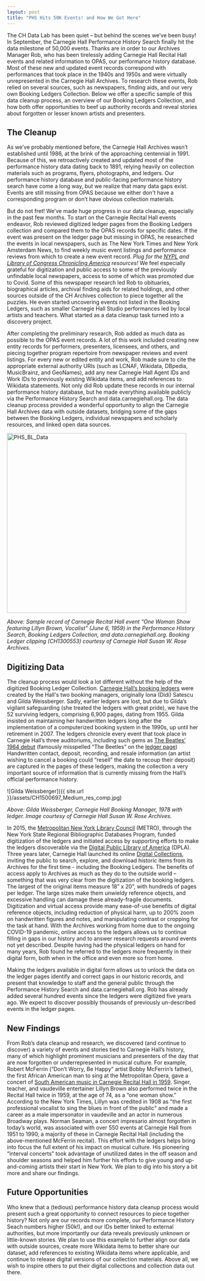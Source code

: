 ```yaml
---
layout: post
title: "PHS Hits 50K Events! and How We Got Here"
---
```


The CH Data Lab has been quiet – but behind the scenes we’ve been busy! In September, the Carnegie Hall Performance History Search finally hit the data milestone of 50,000 events. Thanks are in order to our Archives Manager Rob, who has been tirelessly adding Carnegie Hall Recital Hall events and related information to OPAS, our performance history database. Most of these new and updated event records correspond with performances that took place in the 1940s and 1950s and were virtually unrepresented in the Carnegie Hall Archives. To research these events, Rob relied on several sources, such as newspapers, finding aids, and our very own Booking Ledgers Collection. Below we offer a specific sample of this data cleanup process, an overview of our Booking Ledgers Collection, and how both offer opportunities to beef up authority records and reveal stories about forgotten or lesser known artists and presenters. 

## The Cleanup 

As we’ve probably mentioned before, the Carnegie Hall Archives wasn’t established until 1986, at the brink of the approaching centennial in 1991. Because of this, we retroactively created and updated most of the performance history data dating back to 1891, relying heavily on collection materials such as programs, flyers, photographs, and ledgers. Our performance history database and public-facing performance history search have come a long way, but we realize that many data gaps exist. Events are still missing from OPAS because we either don't have a corresponding program or don’t have obvious collection materials. 

But do not fret! We’ve made huge progress in our data cleanup, especially in the past few months. To start on the Carnegie Recital Hall events endeavor, Rob reviewed digitized ledger pages from the Booking Ledgers collection and compared them to the OPAS records for specific dates. If the event was present on the ledger page but missing in OPAS, he researched the events in local newspapers, such as The New York Times and New York Amsterdam News, to find weekly music event listings and performance reviews from which to create a new event record. *Plug for the <a href="https://www.nypl.org/collections/articles-databases/new-york-amsterdam-news-1922-1993" target="_blank">NYPL</a>
 and <a href="https://chroniclingamerica.loc.gov/" target="_blank">Library of Congress Chronicling America</a> resources!* We feel especially grateful for digitization and public access to some of the previously unfindable local newspapers, access to some of which was promoted due to Covid. Some of this newspaper research led Rob to obituaries, biographical articles, archival finding aids for related holdings, and other sources outside of the CH Archives collection to piece together all the puzzles. He even started uncovering events not listed in the Booking Ledgers, such as smaller Carnegie Hall Studio performances led by local artists and teachers. What started as a data cleanup task turned into a discovery project. 

After completing the preliminary research, Rob added as much data as possible to the OPAS event records. A lot of this work included creating new entity records for performers, presenters, licensees, and others, and piecing together program repertoire from newspaper reviews and event listings. For every new or edited entity and work, Rob made sure to cite the appropriate external authority URIs (such as LCNAF, Wikidata, DBpedia, MusicBrainz, and GeoNames), add any new Carnegie Hall Agent IDs and Work IDs to previously existing Wikidata items, and add references to Wikidata statements. Not only did Rob update these records in our internal performance history database, but he made everything available publicly via the Performance History Search and data.carnegiehall.org. The data cleanup process provided a wonderful opportunity to align the Carnegie Hall Archives data with outside datasets, bridging some of the gaps between the Booking Ledgers, individual newspapers and scholarly resources, and linked open data sources.  

<img width="470" alt="PHS_BL_Data" src="https://user-images.githubusercontent.com/15220856/96280612-2aae8400-0fa6-11eb-9677-7833dc48076b.png">

*Above: Sample record of Carnegie Recital Hall event “One Woman Show featuring Lillyn Brown, Vocalist” (June 6, 1959) in the Performance History Search, Booking Ledgers Collection, and data.carnegiehall.org. Booking Ledger clipping (CH1300553) courtesy of Carnegie Hall Susan W. Rose Archives.* 

## Digitizing Data 

The cleanup process would look a lot different without the help of the digitized Booking Ledger Collection. <a href="https://collections.carnegiehall.org/Package/2RRM1TCSBJOS" target="_blank">Carnegie Hall’s booking ledgers</a> were created by the Hall's two booking managers, originally Iona (Didi) Satescu and Gilda Weissberger. Sadly, earlier ledgers are lost, but due to Gilda’s vigilant safeguarding (she treated the ledgers with great pride), we have the 52 surviving ledgers, comprising 6,900 pages, dating from 1955. Gilda insisted on maintaining her handwritten ledgers long after the implementation of a computerized booking system in the 1990s, up until her retirement in 2007. The ledgers chronicle every event that took place in Carnegie Hall’s three auditoriums, including such gems as <a href="https://www.carnegiehall.org/About/History/Performance-History-Search?q=&dex=prod_PHS&pf=The%20Beatles_" target="_blank">The Beatles’ 1964 debut</a> (famously misspelled “The Beetles” on the <a href="https://collections.carnegiehall.org/archive/-2RRM1TOQ1LYI.html" target="_blank">ledger page</a>) Handwritten contact, deposit, recording, and resale information (an artist wishing to cancel a booking could “resell” the date to recoup their deposit) are captured in the pages of these ledgers, making the collection a very important source of information that is currently missing from the Hall’s official performance history. 

![Gilda Weissberger]({{ site.url }}/assets/CH1500697_Medium_res_comp.jpg)

*Above: Gilda Weissberger, Carnegie Hall Booking Manager, 1978 with ledger. Image courtesy of Carnegie Hall Susan W. Rose Archives.*

In 2015, the <a href="https://metro.org/digitization-grants/" target="_blank">Metropolitan New York Library Council</a> (METRO), through the New York State Regional Bibliographic Databases Program, funded digitization of the ledgers and initiated access by supporting efforts to make the ledgers discoverable via the <a href="https://dp.la/search?q=carnegie%20hall&provider=%22Carnegie%20Hall%22" target="_blank">Digital Public Library of America</a> (DPLA). Three years later, Carnegie Hall launched its online <a href="https://collections.carnegiehall.org/" target="_blank">Digital Collections</a>, inviting the public to search, explore, and download historic items from its Archives for the first time - including the Booking Ledgers. The benefits of access apply to Archives as much as they do to the outside world – something that was very clear from the digitization of the booking ledgers. The largest of the original items measure 18” x 20”, with hundreds of pages per ledger. The large sizes make them  unwieldy reference objects, and excessive handling can damage these already-fragile documents.  Digitization and virtual access provide many ease-of-use benefits of digital reference objects, including reduction of physical harm, up to 200% zoom on handwritten figures and notes, and manipulating contrast or cropping for the task at hand. With the Archives working from home due to the ongoing COVID-19 pandemic, online access to the ledgers allows us to continue filling in gaps in our history and to answer research requests around events not yet described. Despite having had the physical ledgers on hand for many years, Rob found he referred to the ledgers more frequently in their digital form, both when in the office and even more so from home. 

Making the ledgers available in digital form allows us to unlock the data on the ledger pages identify and correct gaps in our historic records, and present that knowledge to staff and the general public through the Performance History Search and data.carnegiehall.org. Rob has already added several hundred events since the ledgers were digitized five years ago. We expect to discover possibly thousands of previously un-described events in the ledger pages. 
 

## New Findings  

From Rob’s data cleanup and research, we discovered (and continue to discover) a variety of events and stories tied to Carnegie Hall’s history, many of which highlight prominent musicians and presenters of the day that are now forgotten or underrepresented in musical culture. For example, Robert McFerrin (“Don’t Worry, Be Happy” artist Bobby McFerrin’s father), the first African American man to sing at the Metropolitan Opera, gave a concert of <a href="https://www.carnegiehall.org/About/History/Performance-History-Search?q=&dex=prod_PHS&event=64810&pf=Robert%20McFerrin_" target="_blank">South American music in Carnegie Recital Hall in 1959</a>. Singer, teacher, and vaudeville entertainer Lillyn Brown also performed twice in the Recital Hall twice in 1959, at the age of 74, as a “one woman show.” According to the New York Times, Lillyn was credited in 1908 as "the first professional vocalist to sing the blues in front of the public" and made a career as a male impersonator in vaudeville and an actor in numerous Broadway plays. Norman Seaman, a concert impresario almost forgotten in today’s world, was associated with over 550 events at Carnegie Hall from 1951 to 1990, a majority of these in Carnegie Recital Hall (including the above-mentioned McFerrin recital). This effort with the ledgers helps bring into focus the full extent of his impact on musical culture. His pioneering “interval concerts” took advantage of unutilized dates in the off season and shoulder seasons and helped him further his efforts to give young and up-and-coming artists their start in New York. We plan to dig into his story a bit more and share our findings. 

 
## Future Opportunities 

Who knew that a (tedious) performance history data cleanup process would present such a great opportunity to connect resources to piece together history? Not only are our records more complete, our Performance History Seach numbers higher (50k!), and our IDs better linked to external authorities, but more importantly our data reveals previously unknown or little-known stories. We plan to use this example to further align our data with outside sources, create more Wikidata items to better share our dataset, add references to existing Wikidata items where applicable, and continue to release digital versions of our collection materials. Above all, we wish to inspire others to put their digital collections and collection data out there.  
